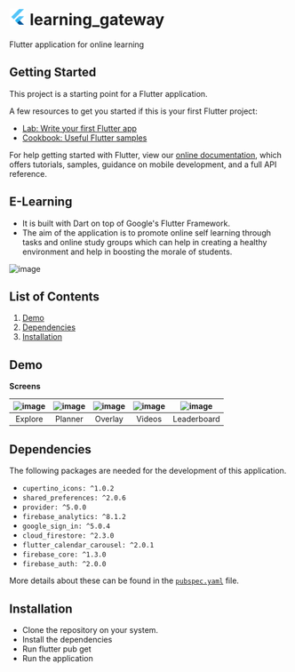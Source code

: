 # <img src="android/app/src/main/res/mipmap-xxhdpi/ic_launcher.png" alt="icon" width=30> learning_gateway

Flutter application for online learning

## Getting Started

This project is a starting point for a Flutter application.

A few resources to get you started if this is your first Flutter project:

- [Lab: Write your first Flutter app](https://flutter.dev/docs/get-started/codelab)
- [Cookbook: Useful Flutter samples](https://flutter.dev/docs/cookbook)

For help getting started with Flutter, view our
[online documentation](https://flutter.dev/docs), which offers tutorials,
samples, guidance on mobile development, and a full API reference.


## E-Learning

- It is built with Dart on top of Google's Flutter Framework.
- The aim of the application is to promote online self learning through tasks and online study groups which can help in creating a healthy environment and help in boosting the morale of students.


![image](https://user-images.githubusercontent.com/84665079/125184552-57917e00-e23c-11eb-936d-268fb70ce582.png)


## List of Contents

1. [Demo](#demo)
2. [Dependencies](#dependencies)
3. [Installation](#installation)

## Demo

**Screens**

|![image](https://user-images.githubusercontent.com/84665079/125183882-6f1a3800-e237-11eb-81ac-a954caf5765b.png) | ![image](https://user-images.githubusercontent.com/84665079/125183902-91ac5100-e237-11eb-8b4e-5824df3c2c72.png) | ![image](https://user-images.githubusercontent.com/84665079/125183930-b4d70080-e237-11eb-9208-9a4b5317c40e.png) | ![image](https://user-images.githubusercontent.com/84665079/125183941-c7e9d080-e237-11eb-88fd-faa127b73b40.png) | ![image](https://user-images.githubusercontent.com/84665079/125183953-d801b000-e237-11eb-9e67-ec225bfed0d6.png) |
| :-------------: | :-------------:  | :-------------:  | :-------------:  | :-------------:  |
|     Explore     |    Planner    |    Overlay     |     Videos       |     Leaderboard     |


## Dependencies

The following packages are needed for the development of this application.

- `cupertino_icons: ^1.0.2`    
- `shared_preferences: ^2.0.6`
- `provider: ^5.0.0`
- `firebase_analytics: ^8.1.2`
- `google_sign_in: ^5.0.4`
- `cloud_firestore: ^2.3.0`
- `flutter_calendar_carousel: ^2.0.1`
- `firebase_core: ^1.3.0`
- `firebase_auth: ^2.0.0`

More details about these can be found in the [`pubspec.yaml`](https://github.com/Routinger/routinger/tree/master/pubspec.yaml) file.
  
## Installation

- Clone the repository on your system.
- Install the dependencies
- Run flutter pub get
- Run the application
